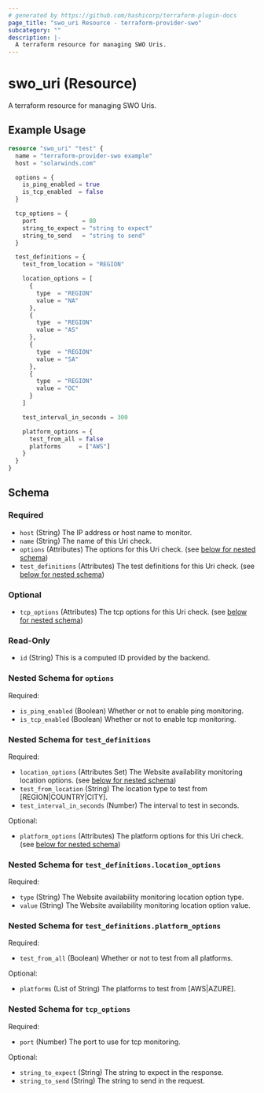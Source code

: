 ```yaml
---
# generated by https://github.com/hashicorp/terraform-plugin-docs
page_title: "swo_uri Resource - terraform-provider-swo"
subcategory: ""
description: |-
  A terraform resource for managing SWO Uris.
---
```


# swo_uri (Resource)

A terraform resource for managing SWO Uris.

## Example Usage

```terraform
resource "swo_uri" "test" {
  name = "terraform-provider-swo example"
  host = "solarwinds.com"

  options = {
    is_ping_enabled = true
    is_tcp_enabled  = false
  }

  tcp_options = {
    port             = 80
    string_to_expect = "string to expect"
    string_to_send   = "string to send"
  }

  test_definitions = {
    test_from_location = "REGION"

    location_options = [
      {
        type  = "REGION"
        value = "NA"
      },
      {
        type  = "REGION"
        value = "AS"
      },
      {
        type  = "REGION"
        value = "SA"
      },
      {
        type  = "REGION"
        value = "OC"
      }
    ]

    test_interval_in_seconds = 300

    platform_options = {
      test_from_all = false
      platforms     = ["AWS"]
    }
  }
}
```

<!-- schema generated by tfplugindocs -->
## Schema

### Required

- `host` (String) The IP address or host name to monitor.
- `name` (String) The name of this Uri check.
- `options` (Attributes) The options for this Uri check. (see [below for nested schema](#nestedatt--options))
- `test_definitions` (Attributes) The test definitions for this Uri check. (see [below for nested schema](#nestedatt--test_definitions))

### Optional

- `tcp_options` (Attributes) The tcp options for this Uri check. (see [below for nested schema](#nestedatt--tcp_options))

### Read-Only

- `id` (String) This is a computed ID provided by the backend.

<a id="nestedatt--options"></a>
### Nested Schema for `options`

Required:

- `is_ping_enabled` (Boolean) Whether or not to enable ping monitoring.
- `is_tcp_enabled` (Boolean) Whether or not to enable tcp monitoring.


<a id="nestedatt--test_definitions"></a>
### Nested Schema for `test_definitions`

Required:

- `location_options` (Attributes Set) The Website availability monitoring location options. (see [below for nested schema](#nestedatt--test_definitions--location_options))
- `test_from_location` (String) The location type to test from [REGION|COUNTRY|CITY].
- `test_interval_in_seconds` (Number) The interval to test in seconds.

Optional:

- `platform_options` (Attributes) The platform options for this Uri check. (see [below for nested schema](#nestedatt--test_definitions--platform_options))

<a id="nestedatt--test_definitions--location_options"></a>
### Nested Schema for `test_definitions.location_options`

Required:

- `type` (String) The Website availability monitoring location option type.
- `value` (String) The Website availability monitoring location option value.


<a id="nestedatt--test_definitions--platform_options"></a>
### Nested Schema for `test_definitions.platform_options`

Required:

- `test_from_all` (Boolean) Whether or not to test from all platforms.

Optional:

- `platforms` (List of String) The platforms to test from [AWS|AZURE].



<a id="nestedatt--tcp_options"></a>
### Nested Schema for `tcp_options`

Required:

- `port` (Number) The port to use for tcp monitoring.

Optional:

- `string_to_expect` (String) The string to expect in the response.
- `string_to_send` (String) The string to send in the request.


